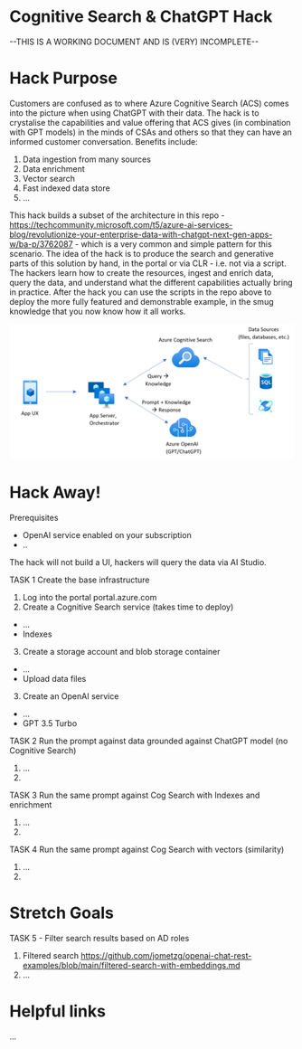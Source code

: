 # Cognitive Search & ChatGPT Hack

--THIS IS A WORKING DOCUMENT AND IS (VERY) INCOMPLETE--

# Hack Purpose
Customers are confused as to where Azure Cognitive Search (ACS) comes into the picture when using ChatGPT with their data. The hack is to crystalise the capabilities and value offering that ACS gives (in combination with GPT models) in the minds of CSAs and others so that they can have an informed customer conversation. Benefits include:
1. Data ingestion from many sources
2. Data enrichment
3. Vector search
4. Fast indexed data store
5. ...

This hack builds a subset of the architecture in this repo - https://techcommunity.microsoft.com/t5/azure-ai-services-blog/revolutionize-your-enterprise-data-with-chatgpt-next-gen-apps-w/ba-p/3762087 - which is a very common and simple pattern for this scenario. 
The idea of the hack is to produce the search and generative parts of this solution by hand, in the portal or via CLR - i.e. not via a script. The hackers learn how to create the resources, ingest and enrich data, query the data, and understand what the different capabilities actually bring in practice. After the hack you can use the scripts in the repo above to deploy the more fully featured and demonstrable example, in the smug knowledge that you now know how it all works.

![Imgur](https://github.com/ianlcurtis1/cog-search-and-chatgpt-hack/blob/main/Architecture.png)

# Hack Away!
Prerequisites
- OpenAI service enabled on your subscription
- ..

The hack will not build a UI, hackers will query the data via AI Studio.

TASK 1 Create the base infrastructure
1. Log into the portal portal.azure.com
2. Create a Cognitive Search service (takes time to deploy)
  - ...
  - Indexes
3. Create a storage account and blob storage container
  - ...
  - Upload data files
3. Create an OpenAI service
  - ...
  - GPT 3.5 Turbo

TASK 2 Run the prompt against data grounded against ChatGPT model (no Cognitive Search)
1. ...
2. 

TASK 3 Run the same prompt against Cog Search with Indexes and enrichment
1. ...
2. 

TASK 4 Run the same prompt against Cog Search with vectors (similarity)
1. ...
2. 

# Stretch Goals
TASK 5 - Filter search results based on AD roles
1. Filtered search https://github.com/jometzg/openai-chat-rest-examples/blob/main/filtered-search-with-embeddings.md
2. ...

# Helpful links
...
